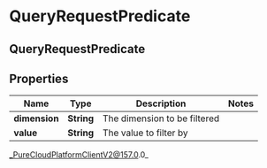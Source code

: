 # QueryRequestPredicate

## QueryRequestPredicate

## Properties

|Name | Type | Description | Notes|
|------------ | ------------- | ------------- | -------------|
| **dimension** | **String** | The dimension to be filtered | |
| **value** | **String** | The value to filter by | |



_PureCloudPlatformClientV2@157.0.0_

